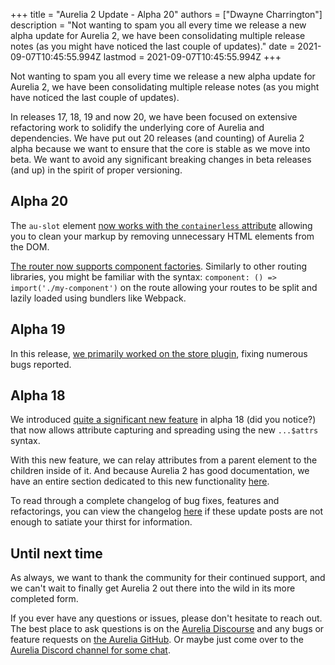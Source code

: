 +++
title = "Aurelia 2 Update - Alpha 20"
authors = ["Dwayne Charrington"]
description = "Not wanting to spam you all every time we release a new alpha update for Aurelia 2, we have been consolidating multiple release notes (as you might have noticed the last couple of updates)."
date = 2021-09-07T10:45:55.994Z
lastmod = 2021-09-07T10:45:55.994Z
+++

Not wanting to spam you all every time we release a new alpha update for Aurelia 2, we have been consolidating multiple release notes (as you might have noticed the last couple of updates).

In releases 17, 18, 19 and now 20, we have been focused on extensive refactoring work to solidify the underlying core of Aurelia and dependencies. We have put out 20 releases (and counting) of Aurelia 2 alpha because we want to ensure that the core is stable as we move into beta. We want to avoid any significant breaking changes in beta releases (and up) in the spirit of proper versioning.

## Alpha 20

The `au-slot` element [now works with the `containerless` attribute](https://github.com/aurelia/aurelia/commit/9fa0a06) allowing you to clean your markup by removing unnecessary HTML elements from the DOM.

[The router now supports component factories](https://github.com/aurelia/aurelia/commit/8541b48). Similarly to other routing libraries, you might be familiar with the syntax: `component: () => import('./my-component')` on the route allowing your routes to be split and lazily loaded using bundlers like Webpack.

## Alpha 19

In this release, [we primarily worked on the store plugin](https://github.com/aurelia/aurelia/blob/master/docs/CHANGELOG.md#200-alpha19-2021-08-29), fixing numerous bugs reported.

## Alpha 18

We introduced [quite a significant new feature](https://github.com/aurelia/aurelia/commit/998b91c) in alpha 18 (did you notice?) that now allows attribute capturing and spreading using the new `...$attrs` syntax.

With this new feature, we can relay attributes from a parent element to the children inside of it. And because Aurelia 2 has good documentation, we have an entire section dedicated to this new functionality [here](https://docs.aurelia.io/getting-to-know-aurelia/introduction/attributes-transferring).

To read through a complete changelog of bug fixes, features and refactorings, you can view the changelog [here](https://github.com/aurelia/aurelia/blob/master/docs/CHANGELOG.md) if these update posts are not enough to satiate your thirst for information.


## Until next time

As always, we want to thank the community for their continued support, and we can't wait to finally get Aurelia 2 out there into the wild in its more completed form.

If you ever have any questions or issues, please don't hesitate to reach out. The best place to ask questions is on the [Aurelia Discourse](https://discourse.aurelia.io/) and any bugs or feature requests on [the Aurelia GitHub](https://github.com/aurelia/aurelia/issues). Or maybe just come over to the [Aurelia Discord channel for some chat](https://discord.gg/RBtyM6u).